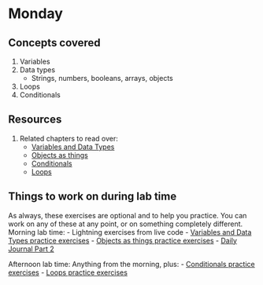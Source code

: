 # Monday

## Concepts covered
1. Variables
1. Data types
    - Strings, numbers, booleans, arrays, objects
1. Loops
1. Conditionals

## Resources
1. Related chapters to read over:
    - [Variables and Data Types](https://github.com/NewForce-at-Mountwest/foundations-course/blob/master/chapters/VARIABLES_AND_DATATYPES.md)
    - [Objects as things](https://github.com/NewForce-at-Mountwest/client-side-mastery/blob/master/book-2-the-neophyte/chapters/JS_OBJECTS.md)
    - [Conditionals](https://github.com/NewForce-at-Mountwest/foundations-course/blob/master/chapters/CONDITIONALS.md)
    - [Loops](https://github.com/NewForce-at-Mountwest/foundations-course/blob/master/chapters/LOOPS.md)

## Things to work on during lab time
As always, these exercises are optional and to help you practice. You can work on any of these at any point, or on something completely different.
Morning lab time:
    - Lightning exercises from live code
    - [Variables and Data Types practice exercises](https://github.com/NewForce-at-Mountwest/foundations-course/blob/master/chapters/VARIABLES_AND_DATATYPES.md)
    - [Objects as things practice exercises](https://github.com/NewForce-at-Mountwest/client-side-mastery/blob/master/book-2-the-neophyte/chapters/JS_OBJECTS.md)
    - [Daily Journal Part 2](https://github.com/NewForce-at-Mountwest/client-side-mastery/blob/master/book-2-the-neophyte/chapters/DAILY_JOURNAL_OBJECT_DOM.md)

Afternoon lab time:
Anything from the morning, plus:
    - [Conditionals practice exercises](https://github.com/NewForce-at-Mountwest/foundations-course/blob/master/chapters/CONDITIONALS.md)
    - [Loops practice exercises](https://github.com/NewForce-at-Mountwest/foundations-course/blob/master/chapters/LOOPS.md)


